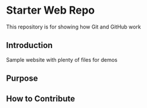 # Starter Web Repo

This repository is for showing how Git and GitHub work

## Introduction

Sample website with plenty of files for demos

## Purpose 

## How to Contribute


